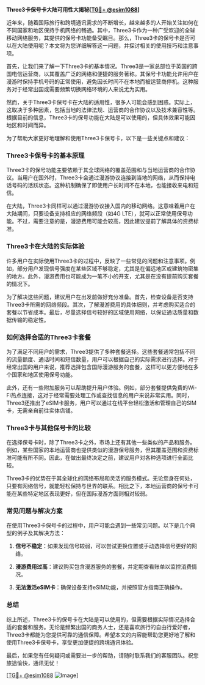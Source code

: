 **Three3卡保号卡大陆可用性大揭秘[[TG💪+ @esim1088](https://t.me/s/esim1088)]**

近年来，随着国际旅行和跨境通讯需求的不断增长，越来越多的人开始关注如何在不同国家和地区保持手机网络的畅通。其中，Three3卡作为一种广受欢迎的全球移动网络服务，其提供的保号卡功能备受瞩目。那么，Three3卡的保号卡是否可以在大陆使用呢？本文将为您详细解答这一问题，并探讨相关的使用技巧和注意事项。

首先，让我们来了解一下Three3卡的基本情况。Three3是一家总部位于英国的跨国电信运营商，以其覆盖广泛的网络和便捷的服务著称。其保号卡功能允许用户在漫游时保持手机号码的正常使用，避免因长时间不在本地而被运营商停机。这种服务对于经常出国或需要频繁切换网络环境的人来说尤为实用。

然而，关于Three3卡保号卡在大陆的适用性，很多人可能会感到困惑。实际上，这取决于多种因素，包括当地的法律法规、运营商的合作协议以及技术兼容性等。根据目前的信息，Three3卡的保号功能在大陆是可以使用的，但具体效果可能因地区和时间而异。

为了帮助大家更好地理解和使用Three3卡保号卡，以下是一些关键点和建议：

### **Three3卡保号卡的基本原理**

Three3卡的保号功能主要依赖于其全球网络的覆盖范围和与当地运营商的合作协议。当用户在国外时，Three3卡会通过漫游协议连接到当地的网络，从而保持电话号码的活跃状态。这种机制确保了即使用户长时间不在本地，也能接收来电和短信。

在大陆，Three3卡同样可以通过漫游协议接入国内的移动网络。这意味着用户在大陆期间，只要设备支持相应的网络频段（如4G LTE），就可以正常使用保号功能。不过，需要注意的是，漫游费用可能会较高，因此建议提前了解具体的资费标准。

### **Three3卡在大陆的实际体验**

许多用户在实际使用Three3卡的过程中，反映了一些常见的问题和注意事项。例如，部分用户发现信号强度在某些区域不够稳定，尤其是在偏远地区或建筑物密集的地方。此外，漫游费用也可能成为一笔不小的开支，尤其是在没有提前购买套餐的情况下。

为了解决这些问题，建议用户在出发前做好充分准备。首先，检查设备是否支持Three3卡所需的网络频段。其次，了解漫游费用的具体细则，并考虑购买适合的套餐以节省成本。最后，尽量选择信号较好的区域使用网络，以保证通话质量和数据传输的稳定性。

### **如何选择合适的Three3卡套餐**

为了满足不同用户的需求，Three3提供了多种套餐选择。这些套餐通常包括不同的流量额度、通话时间和短信数量，用户可以根据自己的实际需求进行选择。对于经常出国的用户来说，推荐选择包含国际漫游服务的套餐，这样可以更方便地在多个国家和地区使用保号功能。

此外，还有一些附加服务可以帮助提升用户体验。例如，部分套餐提供免费的Wi-Fi热点连接，这对于经常需要处理工作或查找信息的用户来说非常实用。同时，Three3还推出了eSIM卡服务，用户可以通过在线平台轻松激活和管理自己的SIM卡，无需亲自前往实体店铺。

### **Three3卡与其他保号卡的比较**

在选择保号卡时，除了Three3卡之外，市场上还有其他一些类似的产品和服务。例如，某些国家的本地运营商也提供类似的漫游保号服务，但其覆盖范围和资费标准可能有所不同。因此，在做出最终决定之前，建议用户对各种选项进行全面比较。

Three3卡的优势在于其全球化的网络布局和灵活的服务模式。无论您身在何处，只要有网络信号，就能轻松保持与世界的联系。相比之下，本地运营商的保号卡可能在某些特定地区表现更好，但在国际漫游方面则相对较弱。

### **常见问题与解决方案**

在使用Three3卡保号卡的过程中，用户可能会遇到一些常见问题。以下是几个典型的例子及其解决方法：

1. **信号不稳定**：如果发现信号较弱，可以尝试更换位置或手动选择信号更好的网络。
   
2. **漫游费用过高**：建议购买包含漫游服务的套餐，并定期查看账单以监控消费情况。

3. **无法激活eSIM卡**：确保设备支持eSIM功能，并按照官方指南正确操作。

### **总结**

综上所述，Three3卡的保号卡在大陆是可以使用的，但需要根据实际情况选择合适的套餐和服务。无论是频繁出国的商务人士，还是喜欢旅行的自由行爱好者，Three3卡都能为您提供可靠的通信保障。希望本文的内容能帮助您更好地了解和使用Three3卡保号卡，享受更加便捷的跨境通讯体验。

最后，如果您有任何疑问或需要进一步的帮助，请随时联系我们的客服团队。祝您旅途愉快，通讯无忧！

[[TG💪+ @esim1088](https://t.me/s/esim1088) ![Image](https://i.postimg.cc/4NQfJmqS/Snipaste-2025-05-13-00-14-12.png)]